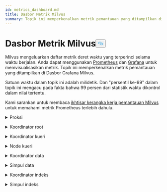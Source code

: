```yaml
---
id: metrics_dashboard.md
title: Dasbor Metrik Milvus
summary: Topik ini memperkenalkan metrik pemantauan yang ditampilkan di Dasbor Milvus.
---
```

<h1 id="Milvus-Metrics-Dashboard" class="common-anchor-header">Dasbor Metrik Milvus<button data-href="#Milvus-Metrics-Dashboard" class="anchor-icon" translate="no">
      <svg translate="no"
        aria-hidden="true"
        focusable="false"
        height="20"
        version="1.1"
        viewBox="0 0 16 16"
        width="16"
      >
        <path
          fill="#0092E4"
          fill-rule="evenodd"
          d="M4 9h1v1H4c-1.5 0-3-1.69-3-3.5S2.55 3 4 3h4c1.45 0 3 1.69 3 3.5 0 1.41-.91 2.72-2 3.25V8.59c.58-.45 1-1.27 1-2.09C10 5.22 8.98 4 8 4H4c-.98 0-2 1.22-2 2.5S3 9 4 9zm9-3h-1v1h1c1 0 2 1.22 2 2.5S13.98 12 13 12H9c-.98 0-2-1.22-2-2.5 0-.83.42-1.64 1-2.09V6.25c-1.09.53-2 1.84-2 3.25C6 11.31 7.55 13 9 13h4c1.45 0 3-1.69 3-3.5S14.5 6 13 6z"
        ></path>
      </svg>
    </button></h1><p>Milvus mengeluarkan daftar metrik deret waktu yang terperinci selama waktu berjalan. Anda dapat menggunakan <a href="https://prometheus.io/">Prometheus</a> dan <a href="https://grafana.com/">Grafana</a> untuk memvisualisasikan metrik. Topik ini memperkenalkan metrik pemantauan yang ditampilkan di Dasbor Grafana Milvus.</p>
<p>Satuan waktu dalam topik ini adalah milidetik. Dan "persentil ke-99" dalam topik ini mengacu pada fakta bahwa 99 persen dari statistik waktu dikontrol dalam nilai tertentu.</p>
<p>Kami sarankan untuk membaca <a href="/docs/id/monitor_overview.md">ikhtisar kerangka kerja pemantauan Milvus</a> untuk memahami metrik Prometheus terlebih dahulu.</p>
<p><details><summary>Proksi</summary></p>
<table>
<thead>
<tr><th>Panel</th><th>Deskripsi panel</th><th>PromQL (bahasa kueri Prometheus)</th><th>Metrik Milvus yang digunakan</th><th>Deskripsi metrik Milvus</th></tr>
</thead>
<tbody>
<tr><td>Tingkat Jumlah Vektor Pencarian</td><td>Jumlah rata-rata vektor yang ditanyakan per detik oleh setiap proxy dalam dua menit terakhir.</td><td><code translate="no">sum(increase(milvus_proxy_search_vectors_count{app_kubernetes_io_instance=~&quot;$instance&quot;, app_kubernetes_io_name=&quot;$app_name&quot;, namespace=&quot;$namespace&quot;}[2m])/120) by (pod, node_id)</code></td><td><code translate="no">milvus_proxy_search_vectors_count</code></td><td>Akumulasi jumlah vektor yang ditanyakan.</td></tr>
<tr><td>Tingkat Jumlah Vektor Sisipan</td><td>Jumlah rata-rata vektor yang dimasukkan per detik oleh setiap proxy dalam dua menit terakhir.</td><td><code translate="no">sum(increase(milvus_proxy_insert_vectors_count{app_kubernetes_io_instance=~&quot;$instance&quot;, app_kubernetes_io_name=&quot;$app_name&quot;, namespace=&quot;$namespace&quot;}[2m])/120) by (pod, node_id)</code></td><td><code translate="no">milvus_proxy_insert_vectors_count</code></td><td>Jumlah akumulasi vektor yang dimasukkan.</td></tr>
<tr><td>Latensi Pencarian</td><td>Latensi rata-rata dan persentil ke-99 dari latensi penerimaan permintaan pencarian dan kueri oleh setiap proxy dalam dua menit terakhir.</td><td>p99: <br/> <code translate="no">histogram_quantile(0.99, sum by (le, query_type, pod, node_id) (rate(milvus_proxy_sq_latency_bucket{app_kubernetes_io_instance=~&quot;$instance&quot;, app_kubernetes_io_name=&quot;$app_name&quot;, namespace=&quot;$namespace&quot;}[2m])))</code> <br/> avg: <br/> <code translate="no">sum(increase(milvus_proxy_sq_latency_sum{app_kubernetes_io_instance=~&quot;$instance&quot;, app_kubernetes_io_name=&quot;$app_name&quot;, namespace=&quot;$namespace&quot;}[2m])) by (pod, node_id, query_type) / sum(increase(milvus_proxy_sq_latency_count{app_kubernetes_io_instance=~&quot;$instance&quot;, app_kubernetes_io_name=&quot;$app_name&quot;, namespace=&quot;$namespace&quot;}[2m])) by (pod, node_id, query_type)</code></td><td><code translate="no">milvus_proxy_sq_latency</code></td><td>Latensi permintaan pencarian dan kueri.</td></tr>
<tr><td>Latensi Pencarian Koleksi</td><td>Latensi rata-rata dan persentil ke-99 dari latensi penerimaan permintaan pencarian dan kueri ke koleksi tertentu oleh setiap proxy dalam dua menit terakhir.</td><td>p99: <br/> <code translate="no">histogram_quantile(0.99, sum by (le, query_type, pod, node_id) (rate(milvus_proxy_collection_sq_latency_bucket{app_kubernetes_io_instance=~&quot;$instance&quot;, app_kubernetes_io_name=&quot;$app_name&quot;, namespace=&quot;$namespace&quot;, collection_name=~&quot;$collection&quot;}[2m])))</code> <br/> avg: <br/> <code translate="no">sum(increase(milvus_proxy_collection_sq_latency_sum{app_kubernetes_io_instance=~&quot;$instance&quot;, app_kubernetes_io_name=&quot;$app_name&quot;, namespace=&quot;$namespace&quot;, collection_name=~&quot;$collection&quot;}[2m])) by (pod, node_id, query_type) / sum(increase(milvus_proxy_collection_sq_latency_count{app_kubernetes_io_instance=~&quot;$instance&quot;, app_kubernetes_io_name=&quot;$app_name&quot;, namespace=&quot;$namespace&quot;, collection_name=~&quot;$collection&quot;}[2m])) by (pod, node_id, query_type)</code></td><td><code translate="no">milvus_proxy_collection_sq_latency_sum</code></td><td>Latensi permintaan pencarian dan kueri ke koleksi tertentu</td></tr>
<tr><td>Latensi Mutasi</td><td>Latensi rata-rata dan persentil ke-99 dari latensi penerimaan permintaan mutasi oleh setiap proksi dalam dua menit terakhir.</td><td>p99: <br/> <code translate="no">histogram_quantile(0.99, sum by (le, msg_type, pod, node_id) (rate(milvus_proxy_mutation_latency_bucket{app_kubernetes_io_instance=~&quot;$instance&quot;, app_kubernetes_io_name=&quot;$app_name&quot;, namespace=&quot;$namespace&quot;}[2m])))</code> <br/> avg: <br/> <code translate="no">sum(increase(milvus_proxy_mutation_latency_sum{app_kubernetes_io_instance=~&quot;$instance&quot;, app_kubernetes_io_name=&quot;$app_name&quot;, namespace=&quot;$namespace&quot;}[2m])) by (pod, node_id, msg_type) / sum(increase(milvus_proxy_mutation_latency_count{app_kubernetes_io_instance=~&quot;$instance&quot;, app_kubernetes_io_name=&quot;$app_name&quot;, namespace=&quot;$namespace&quot;}[2m])) by (pod, node_id, msg_type)</code></td><td><code translate="no">milvus_proxy_mutation_latency_sum</code></td><td>Latensi permintaan mutasi.</td></tr>
<tr><td>Latensi Mutasi Koleksi</td><td>Latensi rata-rata dan persentil ke-99 dari latensi penerimaan permintaan mutasi ke koleksi tertentu oleh setiap proxy dalam dua menit terakhir.</td><td>p99: <br/> <code translate="no">histogram_quantile(0.99, sum by (le, query_type, pod, node_id) (rate(milvus_proxy_collection_sq_latency_bucket{app_kubernetes_io_instance=~&quot;$instance&quot;, app_kubernetes_io_name=&quot;$app_name&quot;, namespace=&quot;$namespace&quot;, collection_name=~&quot;$collection&quot;}[2m])))</code> <br/> avg: <br/> <code translate="no">sum(increase(milvus_proxy_collection_sq_latency_sum{app_kubernetes_io_instance=~&quot;$instance&quot;, app_kubernetes_io_name=&quot;$app_name&quot;, namespace=&quot;$namespace&quot;, collection_name=~&quot;$collection&quot;}[2m])) by (pod, node_id, query_type) / sum(increase(milvus_proxy_collection_sq_latency_count{app_kubernetes_io_instance=~&quot;$instance&quot;, app_kubernetes_io_name=&quot;$app_name&quot;, namespace=&quot;$namespace&quot;, collection_name=~&quot;$collection&quot;}[2m])) by (pod, node_id, query_type)</code></td><td><code translate="no">milvus_proxy_collection_sq_latency_sum</code></td><td>Latensi permintaan mutasi ke koleksi tertentu</td></tr>
<tr><td>Latensi Hasil Pencarian Tunggu</td><td>Latensi rata-rata dan persentil ke-99 dari latensi antara pengiriman permintaan pencarian dan kueri dan penerimaan hasil oleh proxy dalam dua menit terakhir.</td><td>p99: <br/> <code translate="no">histogram_quantile(0.99, sum by (le, query_type, pod, node_id) (rate(milvus_proxy_sq_wait_result_latency_bucket{app_kubernetes_io_instance=~&quot;$instance&quot;, app_kubernetes_io_name=&quot;$app_name&quot;, namespace=&quot;$namespace&quot;}[2m])))</code> <br/> avg: <br/> <code translate="no">sum(increase(milvus_proxy_sq_wait_result_latency_sum{app_kubernetes_io_instance=~&quot;$instance&quot;, app_kubernetes_io_name=&quot;$app_name&quot;, namespace=&quot;$namespace&quot;}[2m])) by (pod, node_id, query_type) / sum(increase(milvus_proxy_sq_wait_result_latency_count{app_kubernetes_io_instance=~&quot;$instance&quot;, app_kubernetes_io_name=&quot;$app_name&quot;, namespace=&quot;$namespace&quot;}[2m])) by (pod, node_id, query_type)</code></td><td><code translate="no">milvus_proxy_sq_wait_result_latency</code></td><td>Latensi antara mengirim permintaan pencarian dan kueri dan menerima hasil.</td></tr>
<tr><td>Mengurangi Latensi Hasil Pencarian</td><td>Latensi rata-rata dan persentil ke-99 dari latensi penggabungan hasil pencarian dan kueri oleh proxy dalam dua menit terakhir.</td><td>p99: <br/> <code translate="no">histogram_quantile(0.99, sum by (le, query_type, pod, node_id) (rate(milvus_proxy_sq_reduce_result_latency_bucket{app_kubernetes_io_instance=~&quot;$instance&quot;, app_kubernetes_io_name=&quot;$app_name&quot;, namespace=&quot;$namespace&quot;}[2m])))</code> <br/> avg: <br/> <code translate="no">sum(increase(milvus_proxy_sq_reduce_result_latency_sum{app_kubernetes_io_instance=~&quot;$instance&quot;, app_kubernetes_io_name=&quot;$app_name&quot;, namespace=&quot;$namespace&quot;}[2m])) by (pod, node_id, query_type) / sum(increase(milvus_proxy_sq_reduce_result_latency_count{app_kubernetes_io_instance=~&quot;$instance&quot;, app_kubernetes_io_name=&quot;$app_name&quot;, namespace=&quot;$namespace&quot;}[2m])) by (pod, node_id, query_type)</code></td><td><code translate="no">milvus_proxy_sq_reduce_result_latency</code></td><td>Latensi penggabungan hasil pencarian dan kueri yang dikembalikan oleh setiap simpul kueri.</td></tr>
<tr><td>Menguraikan Latensi Hasil Pencarian</td><td>Latensi rata-rata dan persentil ke-99 dari latensi penguraian hasil pencarian dan kueri oleh proxy dalam dua menit terakhir.</td><td>p99: <br/> <code translate="no">histogram_quantile(0.99, sum by (le, query_type, pod, node_id) (rate(milvus_proxy_sq_decode_result_latency_bucket{app_kubernetes_io_instance=~&quot;$instance&quot;, app_kubernetes_io_name=&quot;$app_name&quot;, namespace=&quot;$namespace&quot;}[2m])))</code> <br/> avg: <br/> <code translate="no">sum(increase(milvus_proxy_sq_decode_result_latency_sum{app_kubernetes_io_instance=~&quot;$instance&quot;, app_kubernetes_io_name=&quot;$app_name&quot;, namespace=&quot;$namespace&quot;}[2m])) by (pod, node_id, query_type) / sum(increase(milvus_proxy_sq_decode_resultlatency_count{app_kubernetes_io_instance=~&quot;$instance&quot;, app_kubernetes_io_name=&quot;$app_name&quot;, namespace=&quot;$namespace&quot;}[2m])) by (pod, node_id, query_type)</code></td><td><code translate="no">milvus_proxy_sq_decode_result_latency</code></td><td>Latensi penguraian kode setiap hasil pencarian dan kueri.</td></tr>
<tr><td>Jumlah Objek Aliran Msg</td><td>Jumlah rata-rata, maksimum, dan minimum dari objek msgstream yang dibuat oleh setiap proxy pada topik fisik yang sesuai dalam dua menit terakhir.</td><td><code translate="no">avg(milvus_proxy_msgstream_obj_num{app_kubernetes_io_instance=~&quot;$instance&quot;, app_kubernetes_io_name=&quot;$app_name&quot;, namespace=&quot;$namespace&quot;}) by (pod, node_id) max(milvus_proxy_msgstream_obj_num{app_kubernetes_io_instance=~&quot;$instance&quot;, app_kubernetes_io_name=&quot;$app_name&quot;, namespace=&quot;$namespace&quot;}) by (pod, node_id) min(milvus_proxy_msgstream_obj_num{app_kubernetes_io_instance=~&quot;$instance&quot;, app_kubernetes_io_name=&quot;$app_name&quot;, namespace=&quot;$namespace&quot;}) by (pod, node_id)</code></td><td><code translate="no">milvus_proxy_msgstream_obj_num</code></td><td>Jumlah objek msgstream yang dibuat pada setiap topik fisik.</td></tr>
<tr><td>Latensi Pengiriman Mutasi</td><td>Latensi rata-rata dan persentil ke-99 dari latensi pengiriman permintaan penyisipan atau penghapusan oleh setiap proxy dalam dua menit terakhir.</td><td>p99: <br/> <code translate="no">histogram_quantile(0.99, sum by (le, msg_type, pod, node_id) (rate(milvus_proxy_mutation_send_latency_bucket{app_kubernetes_io_instance=~&quot;$instance&quot;, app_kubernetes_io_name=&quot;$app_name&quot;, namespace=&quot;$namespace&quot;}[2m])))</code> <br/> avg: <br/> <code translate="no">sum(increase(milvus_proxy_mutation_send_latency_sum{app_kubernetes_io_instance=~&quot;$instance&quot;, app_kubernetes_io_name=&quot;$app_name&quot;, namespace=&quot;$namespace&quot;}[2m])) by (pod, node_id, msg_type) / sum(increase(milvus_proxy_mutation_send_latency_count{app_kubernetes_io_instance=~&quot;$instance&quot;, app_kubernetes_io_name=&quot;$app_name&quot;, namespace=&quot;$namespace&quot;}[2m])) by (pod, node_id, msg_type)</code></td><td><code translate="no">milvus_proxy_mutation_send_latency</code></td><td>Latensi pengiriman permintaan penyisipan atau penghapusan.</td></tr>
<tr><td>Cache Hit Rate</td><td>Tingkat hit cache rata-rata dari operasi termasuk <code translate="no">GeCollectionID</code>, <code translate="no">GetCollectionInfo</code>, dan <code translate="no">GetCollectionSchema</code> per detik dalam dua menit terakhir.</td><td><code translate="no">sum(increase(milvus_proxy_cache_hit_count{app_kubernetes_io_instance=~&quot;$instance&quot;, app_kubernetes_io_name=&quot;$app_name&quot;, namespace=&quot;$namespace&quot;, cache_state=&quot;hit&quot;}[2m])/120) by(cache_name, pod, node_id) / sum(increase(milvus_proxy_cache_hit_count{app_kubernetes_io_instance=~&quot;$instance&quot;, app_kubernetes_io_name=&quot;$app_name&quot;, namespace=&quot;$namespace&quot;}[2m])/120) by(cache_name, pod, node_id)</code></td><td><code translate="no">milvus_proxy_cache_hit_count</code></td><td>Statistik tingkat keberhasilan dan kegagalan setiap operasi pembacaan cache.</td></tr>
<tr><td>Latensi Pembaruan Cache</td><td>Latensi rata-rata dan persentil ke-99 dari latensi pembaruan cache oleh proxy dalam dua menit terakhir.</td><td>p99: <br/> <code translate="no">histogram_quantile(0.99, sum by (le, pod, node_id) (rate(milvus_proxy_cache_update_latency_bucket{app_kubernetes_io_instance=~&quot;$instance&quot;, app_kubernetes_io_name=&quot;$app_name&quot;, namespace=&quot;$namespace&quot;}[2m])))</code> <br/> avg: <br/> <code translate="no">sum(increase(milvus_proxy_cache_update_latency_sum{app_kubernetes_io_instance=~&quot;$instance&quot;, app_kubernetes_io_name=&quot;$app_name&quot;, namespace=&quot;$namespace&quot;}[2m])) by (pod, node_id) / sum(increase(milvus_proxy_cache_update_latency_count{app_kubernetes_io_instance=~&quot;$instance&quot;, app_kubernetes_io_name=&quot;$app_name&quot;, namespace=&quot;$namespace&quot;}[2m])) by (pod, node_id)</code></td><td><code translate="no">milvus_proxy_cache_update_latency</code></td><td>Latensi pembaruan cache setiap kali.</td></tr>
<tr><td>Waktu Sinkronisasi</td><td>Jumlah rata-rata, maksimum, dan minimum waktu epoch yang disinkronkan oleh setiap proxy di saluran fisik yang sesuai.</td><td><code translate="no">avg(milvus_proxy_sync_epoch_time{app_kubernetes_io_instance=~&quot;$instance&quot;, app_kubernetes_io_name=&quot;$app_name&quot;, namespace=&quot;$namespace&quot;}) by (pod, node_id) max(milvus_proxy_sync_epoch_time{app_kubernetes_io_instance=~&quot;$instance&quot;, app_kubernetes_io_name=&quot;$app_name&quot;, namespace=&quot;$namespace&quot;}) by (pod, node_id) min(milvus_proxy_sync_epoch_time{app_kubernetes_io_instance=~&quot;$instance&quot;, app_kubernetes_io_name=&quot;$app_name&quot;, namespace=&quot;$namespace&quot;}) by (pod, node_id)</code></td><td><code translate="no">milvus_proxy_sync_epoch_time</code></td><td>Waktu epoch setiap saluran fisik (waktu Unix, milidetik yang telah berlalu sejak 1 Januari 1970).    <br/>    Ada default <code translate="no">ChannelName</code> selain dari saluran fisik.</td></tr>
<tr><td>Menerapkan Latensi PK</td><td>Latensi rata-rata dan persentil ke-99 dari latensi aplikasi kunci utama oleh setiap proxy dalam dua menit terakhir.</td><td>p99: <br/> <code translate="no">histogram_quantile(0.99, sum by (le, pod, node_id) (rate(milvus_proxy_apply_pk_latency_bucket{app_kubernetes_io_instance=~&quot;$instance&quot;, app_kubernetes_io_name=&quot;$app_name&quot;, namespace=&quot;$namespace&quot;}[2m])))</code> <br/> avg: <br/> <code translate="no">sum(increase(milvus_proxy_apply_pk_latency_sum{app_kubernetes_io_instance=~&quot;$instance&quot;, app_kubernetes_io_name=&quot;$app_name&quot;, namespace=&quot;$namespace&quot;}[2m])) by (pod, node_id) / sum(increase(milvus_proxy_apply_pk_latency_count{app_kubernetes_io_instance=~&quot;$instance&quot;, app_kubernetes_io_name=&quot;$app_name&quot;, namespace=&quot;$namespace&quot;}[2m])) by (pod, node_id)</code></td><td><code translate="no">milvus_proxy_apply_pk_latency</code></td><td>Latensi penerapan kunci utama.</td></tr>
<tr><td>Menerapkan Latensi Stempel Waktu</td><td>Latensi rata-rata dan persentil ke-99 dari latensi aplikasi stempel waktu oleh setiap proxy dalam dua menit terakhir.</td><td>p99: <br/> <code translate="no">histogram_quantile(0.99, sum by (le, pod, node_id) (rate(milvus_proxy_apply_timestamp_latency_bucket{app_kubernetes_io_instance=~&quot;$instance&quot;, app_kubernetes_io_name=&quot;$app_name&quot;, namespace=&quot;$namespace&quot;}[2m])))</code> <br/> avg: <br/> <code translate="no">sum(increase(milvus_proxy_apply_timestamp_latency_sum{app_kubernetes_io_instance=~&quot;$instance&quot;, app_kubernetes_io_name=&quot;$app_name&quot;, namespace=&quot;$namespace&quot;}[2m])) by (pod, node_id) / sum(increase(milvus_proxy_apply_timestamp_latency_count{app_kubernetes_io_instance=~&quot;$instance&quot;, app_kubernetes_io_name=&quot;$app_name&quot;, namespace=&quot;$namespace&quot;}[2m])) by (pod, node_id)</code></td><td><code translate="no">milvus_proxy_apply_timestamp_latency</code></td><td>Latensi penerapan stempel waktu.</td></tr>
<tr><td>Tingkat Keberhasilan Permintaan</td><td>Jumlah permintaan yang berhasil diterima per detik oleh setiap proxy, dengan perincian terperinci dari setiap jenis permintaan. Jenis permintaan yang mungkin adalah DescribeCollection, DescribeIndex, GetCollectionStatistics, HasCollection, Search, Query, ShowPartitions, Insert, dll.</td></tr>
<tr><td><code translate="no">sum(increase(milvus_proxy_req_count{app_kubernetes_io_instance=~&quot;$instance&quot;, app_kubernetes_io_name=&quot;$app_name&quot;, namespace=&quot;$namespace&quot;, status=&quot;success&quot;}[2m])/120) by(function_name, pod, node_id)</code></td><td><code translate="no">milvus_proxy_req_count</code></td><td>Jumlah semua jenis permintaan yang diterima</td></tr>
<tr><td>Tingkat Permintaan Gagal</td><td>Jumlah permintaan gagal yang diterima per detik oleh setiap proxy, dengan perincian terperinci dari setiap jenis permintaan. Jenis permintaan yang mungkin adalah DescribeCollection, DescribeIndex, GetCollectionStatistics, HasCollection, Search, Query, ShowPartitions, Insert, dll.</td></tr>
<tr><td><code translate="no">sum(increase(milvus_proxy_req_count{app_kubernetes_io_instance=~&quot;$instance&quot;, app_kubernetes_io_name=&quot;$app_name&quot;, namespace=&quot;$namespace&quot;, status=&quot;fail&quot;}[2m])/120) by(function_name, pod, node_id)</code></td><td><code translate="no">milvus_proxy_req_count</code></td><td>Jumlah semua jenis permintaan yang diterima</td></tr>
<tr><td>Latensi Permintaan</td><td>Latensi rata-rata dan persentil ke-99 dari latensi semua jenis permintaan yang diterima oleh setiap proxy</td><td>p99: <br/> <code translate="no">histogram_quantile(0.99, sum by (le, pod, node_id, function_name) (rate(milvus_proxy_req_latency_bucket{app_kubernetes_io_instance=~&quot;$instance&quot;, app_kubernetes_io_name=&quot;$app_name&quot;, namespace=&quot;$namespace&quot;}[2m])))</code> <br/> avg: <br/> <code translate="no">sum(increase(milvus_proxy_req_latency_sum{app_kubernetes_io_instance=~&quot;$instance&quot;, app_kubernetes_io_name=&quot;$app_name&quot;, namespace=&quot;$namespace&quot;}[2m])) by (pod, node_id, function_name) / sum(increase(milvus_proxy_req_latency_count{app_kubernetes_io_instance=~&quot;$instance&quot;, app_kubernetes_io_name=&quot;$app_name&quot;, namespace=&quot;$namespace&quot;}[2m])) by (pod, node_id, function_name)</code></td><td><code translate="no">milvus_proxy_req_latency</code></td><td>Latensi dari semua jenis permintaan penerimaan</td></tr>
<tr><td>Tingkat Byte Permintaan Sisipkan/Hapus</td><td>Jumlah byte permintaan sisipkan dan hapus yang diterima per detik oleh proxy dalam dua menit terakhir.</td><td><code translate="no">sum(increase(milvus_proxy_receive_bytes_count{app_kubernetes_io_instance=~&quot;$instance&quot;, app_kubernetes_io_name=&quot;$app_name&quot;, namespace=&quot;$namespace&quot;}[2m])/120) by(pod, node_id)</code></td><td><code translate="no">milvus_proxy_receive_bytes_count</code></td><td>Jumlah permintaan sisipkan dan hapus.</td></tr>
<tr><td>Kecepatan Pengiriman Byte</td><td>Jumlah byte per detik yang dikirim kembali ke klien ketika setiap proxy merespons permintaan pencarian dan kueri dalam dua menit terakhir.</td><td><code translate="no">sum(increase(milvus_proxy_send_bytes_count{app_kubernetes_io_instance=~&quot;$instance&quot;, app_kubernetes_io_name=&quot;$app_name&quot;, namespace=&quot;$namespace&quot;}[2m])/120) by(pod, node_id)</code></td><td><code translate="no">milvus_proxy_send_bytes_count</code></td><td>Jumlah byte yang dikirim kembali ke klien ketika setiap proxy merespons permintaan pencarian dan kueri.</td></tr>
</tbody>
</table>
<p></details></p>
<p><details><summary>Koordinator root</summary></p>
<table>
<thead>
<tr><th>Panel</th><th>Deskripsi panel</th><th>PromQL (bahasa kueri Prometheus)</th><th>Metrik Milvus yang digunakan</th><th>Deskripsi metrik Milvus</th></tr>
</thead>
<tbody>
<tr><td>Jumlah Simpul Proksi</td><td>Jumlah proxy yang dibuat.</td><td><code translate="no">sum(milvus_rootcoord_proxy_num{app_kubernetes_io_instance=~&quot;$instance&quot;, app_kubernetes_io_name=&quot;$app_name&quot;, namespace=&quot;$namespace&quot;}) by (app_kubernetes_io_instance)</code></td><td><code translate="no">milvus_rootcoord_proxy_num</code></td><td>Jumlah proxy.</td></tr>
<tr><td>Waktu Sinkronisasi</td><td>Jumlah rata-rata, maksimum, dan minimum waktu epoch yang disinkronkan oleh setiap koordinat root di setiap saluran fisik (PChannel).</td><td><code translate="no">avg(milvus_rootcoord_sync_epoch_time{app_kubernetes_io_instance=~&quot;$instance&quot;, app_kubernetes_io_name=&quot;$app_name&quot;, namespace=&quot;$namespace&quot;}) by (app_kubernetes_io_instance) max(milvus_rootcoord_sync_epoch_time{app_kubernetes_io_instance=~&quot;$instance&quot;, app_kubernetes_io_name=&quot;$app_name&quot;, namespace=&quot;$namespace&quot;}) by (app_kubernetes_io_instance) min(milvus_rootcoord_sync_epoch_time{app_kubernetes_io_instance=~&quot;$instance&quot;, app_kubernetes_io_name=&quot;$app_name&quot;, namespace=&quot;$namespace&quot;}) by (app_kubernetes_io_instance)</code></td><td><code translate="no">milvus_rootcoord_sync_epoch_time</code></td><td>Waktu epoch setiap saluran fisik (waktu Unix, milidetik yang telah berlalu sejak 1 Januari 1970).</td></tr>
<tr><td>Tingkat Permintaan DDL</td><td>Status dan jumlah permintaan DDL per detik dalam dua menit terakhir.</td><td><code translate="no">sum(increase(milvus_rootcoord_ddl_req_count{app_kubernetes_io_instance=~&quot;$instance&quot;, app_kubernetes_io_name=&quot;$app_name&quot;, namespace=&quot;$namespace&quot;}[2m])/120) by (status, function_name)</code></td><td><code translate="no">milvus_rootcoord_ddl_req_count</code></td><td>Jumlah total permintaan DDL termasuk <code translate="no">CreateCollection</code>, <code translate="no">DescribeCollection</code>, <code translate="no">DescribeSegments</code>, <code translate="no">HasCollection</code>, <code translate="no">ShowCollections</code>, <code translate="no">ShowPartitions</code>, dan <code translate="no">ShowSegments</code>.</td></tr>
<tr><td>Latensi Permintaan DDL</td><td>Latensi rata-rata dan persentil ke-99 latensi permintaan DDL dalam dua menit terakhir.</td><td>p99: <br/> <code translate="no">histogram_quantile(0.99, sum by (le, function_name) (rate(milvus_rootcoord_ddl_req_latency_bucket{app_kubernetes_io_instance=~&quot;$instance&quot;, app_kubernetes_io_name=&quot;$app_name&quot;, namespace=&quot;$namespace&quot;}[2m])))</code> <br/> avg: <br/> <code translate="no">sum(increase(milvus_rootcoord_ddl_req_latency_sum{app_kubernetes_io_instance=~&quot;$instance&quot;, app_kubernetes_io_name=&quot;$app_name&quot;, namespace=&quot;$namespace&quot;}[2m])) by (function_name) / sum(increase(milvus_rootcoord_ddl_req_latency_count{app_kubernetes_io_instance=~&quot;$instance&quot;, app_kubernetes_io_name=&quot;$app_name&quot;, namespace=&quot;$namespace&quot;}[2m])) by (function_name)</code></td><td><code translate="no">milvus_rootcoord_ddl_req_latency</code></td><td>Latensi semua jenis permintaan DDL.</td></tr>
<tr><td>Latensi Timetick Sinkronisasi</td><td>Latensi rata-rata dan persentil ke-99 dari waktu yang digunakan oleh root coord untuk menyinkronkan semua cap waktu ke PChannel dalam dua menit terakhir.</td><td>p99: <br/> <code translate="no">histogram_quantile(0.99, sum by (le) (rate(milvus_rootcoord_sync_timetick_latency_bucket{app_kubernetes_io_instance=~&quot;$instance&quot;, app_kubernetes_io_name=&quot;$app_name&quot;, namespace=&quot;$namespace&quot;}[2m])))</code> <br/> avg: <br/> <code translate="no">sum(increase(milvus_rootcoord_sync_timetick_latency_sum{app_kubernetes_io_instance=~&quot;$instance&quot;, app_kubernetes_io_name=&quot;$app_name&quot;, namespace=&quot;$namespace&quot;}[2m])) / sum(increase(milvus_rootcoord_sync_timetick_latency_count{app_kubernetes_io_instance=~&quot;$instance&quot;, app_kubernetes_io_name=&quot;$app_name&quot;, namespace=&quot;$namespace&quot;}[2m]))</code></td><td><code translate="no">milvus_rootcoord_sync_timetick_latency</code></td><td>waktu yang digunakan oleh root coord untuk menyinkronkan semua cap waktu ke pchannel.</td></tr>
<tr><td>Tingkat Alokasi ID</td><td>Jumlah ID yang diberikan oleh root coord per detik dalam dua menit terakhir.</td><td><code translate="no">sum(increase(milvus_rootcoord_id_alloc_count{app_kubernetes_io_instance=~&quot;$instance&quot;, app_kubernetes_io_name=&quot;$app_name&quot;, namespace=&quot;$namespace&quot;}[2m])/120)</code></td><td><code translate="no">milvus_rootcoord_id_alloc_count</code></td><td>Jumlah akumulasi ID yang diberikan oleh root coord.</td></tr>
<tr><td>Stempel waktu</td><td>Cap waktu terbaru dari root coord.</td><td><code translate="no">milvus_rootcoord_timestamp{app_kubernetes_io_instance=~&quot;$instance&quot;, app_kubernetes_io_name=&quot;$app_name&quot;, namespace=&quot;$namespace&quot;}</code></td><td><code translate="no">milvus_rootcoord_timestamp</code></td><td>Cap waktu terbaru dari koordinat akar.</td></tr>
<tr><td>Stempel Waktu Tersimpan</td><td>Stempel waktu yang telah ditetapkan sebelumnya yang disimpan oleh root coord di penyimpanan meta.</td><td><code translate="no">milvus_rootcoord_timestamp_saved{app_kubernetes_io_instance=~&quot;$instance&quot;, app_kubernetes_io_name=&quot;$app_name&quot;, namespace=&quot;$namespace&quot;}</code></td><td><code translate="no">milvus_rootcoord_timestamp_saved</code></td><td>Stempel waktu yang telah ditetapkan sebelumnya yang disimpan root coord di penyimpanan meta.     <br/>    Stempel waktu ditetapkan 3 detik sebelumnya. Dan stempel waktu diperbarui dan disimpan dalam penyimpanan meta setiap 50 milidetik.</td></tr>
<tr><td>Jumlah Koleksi</td><td>Jumlah total koleksi.</td><td><code translate="no">sum(milvus_rootcoord_collection_num{app_kubernetes_io_instance=~&quot;$instance&quot;, app_kubernetes_io_name=&quot;$app_name&quot;, namespace=&quot;$namespace&quot;}) by (app_kubernetes_io_instance)</code></td><td><code translate="no">milvus_rootcoord_collection_num</code></td><td>Jumlah total koleksi yang ada di Milvus saat ini.</td></tr>
<tr><td>Partition Num</td><td>Jumlah total partisi.</td><td><code translate="no">sum(milvus_rootcoord_partition_num{app_kubernetes_io_instance=~&quot;$instance&quot;, app_kubernetes_io_name=&quot;$app_name&quot;, namespace=&quot;$namespace&quot;}) by (app_kubernetes_io_instance)</code></td><td><code translate="no">milvus_rootcoord_partition_num</code></td><td>Jumlah total partisi yang ada di Milvus saat ini.</td></tr>
<tr><td>Jumlah Saluran DML</td><td>Jumlah total saluran DML.</td><td><code translate="no">sum(milvus_rootcoord_dml_channel_num{app_kubernetes_io_instance=~&quot;$instance&quot;, app_kubernetes_io_name=&quot;$app_name&quot;, namespace=&quot;$namespace&quot;}) by (app_kubernetes_io_instance)</code></td><td><code translate="no">milvus_rootcoord_dml_channel_num</code></td><td>Jumlah total saluran DML yang ada di Milvus saat ini.</td></tr>
<tr><td>Msgstream Num</td><td>Jumlah total msgstream.</td><td><code translate="no">sum(milvus_rootcoord_msgstream_obj_num{app_kubernetes_io_instance=~&quot;$instance&quot;, app_kubernetes_io_name=&quot;$app_name&quot;, namespace=&quot;$namespace&quot;}) by (app_kubernetes_io_instance)</code></td><td><code translate="no">milvus_rootcoord_msgstream_obj_num</code></td><td>Jumlah total msgstream yang ada di Milvus saat ini.</td></tr>
<tr><td>Jumlah Kredensial</td><td>Jumlah total kredensial.</td><td><code translate="no">sum(milvus_rootcoord_credential_num{app_kubernetes_io_instance=~&quot;$instance&quot;, app_kubernetes_io_name=&quot;$app_name&quot;, namespace=&quot;$namespace&quot;}) by (app_kubernetes_io_instance)</code></td><td><code translate="no">milvus_rootcoord_credential_num</code></td><td>Jumlah total kredensial di Milvus saat ini.</td></tr>
<tr><td>Penundaan Detak Waktu</td><td>Jumlah waktu tunda tick delay maksimum dari grafik aliran pada semua DataNode dan QueryNode.</td><td><code translate="no">sum(milvus_rootcoord_time_tick_delay{app_kubernetes_io_instance=~&quot;$instance&quot;, app_kubernetes_io_name=&quot;$app_name&quot;, namespace=&quot;$namespace&quot;}) by (app_kubernetes_io_instance)</code></td><td><code translate="no">milvus_rootcoord_time_tick_delay</code></td><td>Waktu tunda tick delay maksimum dari grafik aliran pada setiap DataNode dan QueryNode.</td></tr>
</tbody>
</table>
<p></details></p>
<p><details><summary>Koordinator kueri</summary></p>
<table>
<thead>
<tr><th>Panel</th><th>Deskripsi panel</th><th>PromQL (bahasa kueri Prometheus)</th><th>Metrik Milvus yang digunakan</th><th>Deskripsi metrik Milvus</th></tr>
</thead>
<tbody>
<tr><td>Jumlah Koleksi yang Dimuat</td><td>Jumlah koleksi yang saat ini dimuat ke dalam memori.</td><td><code translate="no">sum(milvus_querycoord_collection_num{app_kubernetes_io_instance=~&quot;$instance&quot;, app_kubernetes_io_name=&quot;$app_name&quot;, namespace=&quot;$namespace&quot;}) by (app_kubernetes_io_instance)</code></td><td><code translate="no">milvus_querycoord_collection_num</code></td><td>Jumlah koleksi yang saat ini dimuat oleh Milvus.</td></tr>
<tr><td>Jumlah Entitas yang Dimuat</td><td>Jumlah entitas yang saat ini dimuat ke dalam memori.</td><td><code translate="no">sum(milvus_querycoord_entity_num{app_kubernetes_io_instance=~&quot;$instance&quot;, app_kubernetes_io_name=&quot;$app_name&quot;, namespace=&quot;$namespace&quot;}) by (app_kubernetes_io_instance)</code></td><td><code translate="no">milvus_querycoord_entitiy_num</code></td><td>Jumlah entitas yang sedang dimuat oleh Milvus.</td></tr>
<tr><td>Tingkat Permintaan Muat</td><td>Jumlah permintaan beban per detik dalam dua menit terakhir.</td><td><code translate="no">sum(increase(milvus_querycoord_load_req_count{app_kubernetes_io_instance=~&quot;$instance&quot;, app_kubernetes_io_name=&quot;$app_name&quot;, namespace=&quot;$namespace&quot;}[2m])120) by (status)</code></td><td><code translate="no">milvus_querycoord_load_req_count</code></td><td>Jumlah akumulasi permintaan beban.</td></tr>
<tr><td>Tingkat Permintaan Rilis</td><td>Jumlah permintaan rilis per detik dalam dua menit terakhir.</td><td><code translate="no">sum(increase(milvus_querycoord_release_req_count{app_kubernetes_io_instance=~&quot;$instance&quot;, app_kubernetes_io_name=&quot;$app_name&quot;, namespace=&quot;$namespace&quot;}[2m])/120) by (status)</code></td><td><code translate="no">milvus_querycoord_release_req_count</code></td><td>Jumlah akumulasi permintaan pelepasan.</td></tr>
<tr><td>Latensi Permintaan Muat</td><td>Latensi rata-rata dan persentil ke-99 dari latensi permintaan muat dalam dua menit terakhir.</td><td>p99: <br/> <code translate="no">histogram_quantile(0.99, sum by (le) (rate(milvus_querycoord_load_latency_bucket{app_kubernetes_io_instance=~&quot;$instance&quot;, app_kubernetes_io_name=&quot;$app_name&quot;, namespace=&quot;$namespace&quot;}[2m])))</code> <br/> avg: <br/> <code translate="no">sum(increase(milvus_querycoord_load_latency_sum{app_kubernetes_io_instance=~&quot;$instance&quot;, app_kubernetes_io_name=&quot;$app_name&quot;, namespace=&quot;$namespace&quot;}[2m])) / sum(increase(milvus_querycoord_load_latency_count{app_kubernetes_io_instance=~&quot;$instance&quot;, app_kubernetes_io_name=&quot;$app_name&quot;, namespace=&quot;$namespace&quot;}[2m]))</code></td><td><code translate="no">milvus_querycoord_load_latency</code></td><td>Waktu yang digunakan untuk menyelesaikan permintaan muat.</td></tr>
<tr><td>Latensi Permintaan Rilis</td><td>Latensi rata-rata dan persentil ke-99 dari latensi permintaan rilis dalam dua menit terakhir.</td><td>p99: <br/> <code translate="no">histogram_quantile(0.99, sum by (le) (rate(milvus_querycoord_release_latency_bucket{app_kubernetes_io_instance=~&quot;$instance&quot;, app_kubernetes_io_name=&quot;$app_name&quot;, namespace=&quot;$namespace&quot;}[2m])))</code> <br/> avg: <br/> <code translate="no">sum(increase(milvus_querycoord_release_latency_sum{app_kubernetes_io_instance=~&quot;$instance&quot;, app_kubernetes_io_name=&quot;$app_name&quot;, namespace=&quot;$namespace&quot;}[2m])) / sum(increase(milvus_querycoord_release_latency_count{app_kubernetes_io_instance=~&quot;$instance&quot;, app_kubernetes_io_name=&quot;$app_name&quot;, namespace=&quot;$namespace&quot;}[2m]))</code></td><td><code translate="no">milvus_querycoord_release_latency</code></td><td>Waktu yang digunakan untuk menyelesaikan permintaan pelepasan.</td></tr>
<tr><td>Tugas Sub-Beban</td><td>Jumlah tugas sub beban.</td><td><code translate="no">sum(milvus_querycoord_child_task_num{app_kubernetes_io_instance=~&quot;$instance&quot;, app_kubernetes_io_name=&quot;$app_name&quot;, namespace=&quot;$namespace&quot;}) by (app_kubernetes_io_instance)</code></td><td><code translate="no">milvus_querycoord_child_task_num</code></td><td>Jumlah sub tugas beban.    <br/>    Sebuah koordinat kueri membagi permintaan muat menjadi beberapa sub tugas muat.</td></tr>
<tr><td>Tugas Beban Induk</td><td>Jumlah tugas beban induk.</td><td><code translate="no">sum(milvus_querycoord_parent_task_num{app_kubernetes_io_instance=~&quot;$instance&quot;, app_kubernetes_io_name=&quot;$app_name&quot;, namespace=&quot;$namespace&quot;}) by (app_kubernetes_io_instance)</code></td><td><code translate="no">milvus_querycoord_parent_task_num</code></td><td>Jumlah sub tugas beban.    <br/>    Setiap permintaan beban berhubungan dengan tugas induk dalam antrean tugas.</td></tr>
<tr><td>Latensi Tugas Sub-Memuat</td><td>Latensi rata-rata dan persentil ke-99 dari latensi tugas sub-muat dalam dua menit terakhir.</td><td>p99: <br/> <code translate="no">histogram_quantile(0.99, sum by (le) (rate(milvus_querycoord_child_task_latency_bucket{app_kubernetes_io_instance=~&quot;$instance&quot;, app_kubernetes_io_name=&quot;$app_name&quot;, namespace=&quot;$namespace&quot;}[2m])))</code> <br/> avg: <br/> <code translate="no">sum(increase(milvus_querycoord_child_task_latency_sum{app_kubernetes_io_instance=~&quot;$instance&quot;, app_kubernetes_io_name=&quot;$app_name&quot;, namespace=&quot;$namespace&quot;}[2m])) / sum(increase(milvus_querycoord_child_task_latency_count{app_kubernetes_io_instance=~&quot;$instance&quot;, app_kubernetes_io_name=&quot;$app_name&quot;, namespace=&quot;$namespace&quot;}[2m])) namespace&quot;}[2m])))</code></td><td><code translate="no">milvus_querycoord_child_task_latency</code></td><td>Latensi untuk menyelesaikan tugas sub-beban.</td></tr>
<tr><td>Jumlah Node Kueri</td><td>Jumlah node kueri yang dikelola oleh koordinat kueri.</td><td><code translate="no">sum(milvus_querycoord_querynode_num{app_kubernetes_io_instance=~&quot;$instance&quot;, app_kubernetes_io_name=&quot;$app_name&quot;, namespace=&quot;$namespace&quot;}) by (app_kubernetes_io_instance)</code></td><td><code translate="no">milvus_querycoord_querynode_num</code></td><td>Jumlah node kueri yang dikelola oleh koordinat kueri.</td></tr>
</tbody>
</table>
<p></details></p>
<p><details><summary>Node kueri</summary></p>
<table>
<thead>
<tr><th>Panel</th><th>Deskripsi panel</th><th>PromQL (bahasa kueri Prometheus)</th><th>Metrik Milvus yang digunakan</th><th>Deskripsi metrik Milvus</th></tr>
</thead>
<tbody>
<tr><td>Jumlah Koleksi yang Dimuat</td><td>Jumlah koleksi yang dimuat ke dalam memori oleh setiap simpul kueri.</td><td><code translate="no">sum(milvus_querynode_collection_num{app_kubernetes_io_instance=~&quot;$instance&quot;, app_kubernetes_io_name=&quot;$app_name&quot;, namespace=&quot;$namespace&quot;}) by (pod, node_id)</code></td><td><code translate="no">milvus_querynode_collection_num</code></td><td>Jumlah koleksi yang dimuat oleh setiap node kueri.</td></tr>
<tr><td>Partition Loaded Num</td><td>Jumlah partisi yang dimuat ke dalam memori oleh setiap simpul kueri.</td><td><code translate="no">sum(milvus_querynode_partition_num{app_kubernetes_io_instance=~&quot;$instance&quot;, app_kubernetes_io_name=&quot;$app_name&quot;, namespace=&quot;$namespace&quot;}) by (pod, node_id)</code></td><td><code translate="no">milvus_querynode_partition_num</code></td><td>Jumlah partisi yang dimuat oleh setiap simpul kueri.</td></tr>
<tr><td>Segmen Dimuat Num</td><td>Jumlah segmen yang dimuat ke dalam memori oleh setiap node kueri.</td><td><code translate="no">sum(milvus_querynode_segment_num{app_kubernetes_io_instance=~&quot;$instance&quot;, app_kubernetes_io_name=&quot;$app_name&quot;, namespace=&quot;$namespace&quot;}) by (pod, node_id)</code></td><td><code translate="no">milvus_querynode_segment_num</code></td><td>Jumlah segmen yang dimuat oleh setiap node kueri.</td></tr>
<tr><td>Jumlah Entitas yang Dapat Diperoleh</td><td>Jumlah entitas yang dapat ditanyakan dan dicari pada setiap node kueri.</td><td><code translate="no">sum(milvus_querynode_entity_num{app_kubernetes_io_instance=~&quot;$instance&quot;, app_kubernetes_io_name=&quot;$app_name&quot;, namespace=&quot;$namespace&quot;}) by (pod, node_id)</code></td><td><code translate="no">milvus_querynode_entity_num</code></td><td>Jumlah entitas yang dapat di-query dan dapat dicari pada setiap node kueri.</td></tr>
<tr><td>Saluran Virtual DML</td><td>Jumlah saluran virtual DML yang ditonton oleh setiap node kueri.</td><td><code translate="no">sum(milvus_querynode_dml_vchannel_num{app_kubernetes_io_instance=~&quot;$instance&quot;, app_kubernetes_io_name=&quot;$app_name&quot;, namespace=&quot;$namespace&quot;}) by (pod, node_id)</code></td><td><code translate="no">milvus_querynode_dml_vchannel_num</code></td><td>Jumlah saluran virtual DML yang ditonton oleh setiap node kueri.</td></tr>
<tr><td>Saluran Virtual Delta</td><td>Jumlah saluran delta yang ditonton oleh setiap node kueri.</td><td><code translate="no">sum(milvus_querynode_delta_vchannel_num{app_kubernetes_io_instance=~&quot;$instance&quot;, app_kubernetes_io_name=&quot;$app_name&quot;, namespace=&quot;$namespace&quot;}) by (pod, node_id)</code></td><td><code translate="no">milvus_querynode_delta_vchannel_num</code></td><td>Jumlah saluran delta yang ditonton oleh setiap node kueri.</td></tr>
<tr><td>Jumlah Konsumen</td><td>Jumlah konsumen di setiap node kueri.</td><td><code translate="no">sum(milvus_querynode_consumer_num{app_kubernetes_io_instance=~&quot;$instance&quot;, app_kubernetes_io_name=&quot;$app_name&quot;, namespace=&quot;$namespace&quot;}) by (pod, node_id)</code></td><td><code translate="no">milvus_querynode_consumer_num</code></td><td>Jumlah konsumen di setiap node kueri.</td></tr>
<tr><td>Tingkat Permintaan Pencarian</td><td>Jumlah total permintaan pencarian dan permintaan kueri yang diterima per detik oleh setiap node kueri dan jumlah permintaan pencarian dan permintaan kueri yang berhasil dalam dua menit terakhir.</td><td><code translate="no">sum(increase(milvus_querynode_sq_req_count{app_kubernetes_io_instance=~&quot;$instance&quot;, app_kubernetes_io_name=&quot;$app_name&quot;, namespace=&quot;$namespace&quot;}[2m])/120) by (query_type, status, pod, node_id)</code></td><td><code translate="no">milvus_querynode_sq_req_count</code></td><td>Jumlah akumulasi permintaan pencarian dan permintaan kueri.</td></tr>
<tr><td>Latensi Permintaan Pencarian</td><td>Latensi rata-rata dan persentil ke-99 dari waktu yang digunakan dalam permintaan pencarian dan permintaan kueri oleh setiap node kueri dalam dua menit terakhir.    <br/>    Panel ini menampilkan latensi permintaan pencarian dan permintaan kueri yang berstatus "sukses" atau "total".</td><td>p99: <br/> <code translate="no">histogram_quantile(0.99, sum by (le, pod, node_id) (rate(milvus_querynode_sq_req_latency_bucket{app_kubernetes_io_instance=~&quot;$instance&quot;, app_kubernetes_io_name=&quot;$app_name&quot;, namespace=&quot;$namespace&quot;}[2m])))</code> <br/> avg: <br/> <code translate="no">sum(increase(milvus_querynode_sq_req_latency_sum{app_kubernetes_io_instance=~&quot;$instance&quot;, app_kubernetes_io_name=&quot;$app_name&quot;, namespace=&quot;$namespace&quot;}[2m])) by(pod, node_id, query_type) / sum(increase(milvus_querynode_sq_req_latency_count{app_kubernetes_io_instance=~&quot;$instance&quot;, app_kubernetes_io_name=&quot;$app_name&quot;, namespace=&quot;$namespace&quot;}[2m])) by(pod, node_id, query_type)</code></td><td><code translate="no">milvus_querynode_sq_req_latency</code></td><td>Latensi permintaan pencarian dari simpul kueri.</td></tr>
<tr><td>Pencarian dalam Latensi Antrian</td><td>Latensi rata-rata dan persentil ke-99 dari latensi permintaan pencarian dan kueri dalam antrean dalam dua menit terakhir.</td><td>p99: <br/> <code translate="no">histogram_quantile(0.99, sum by (le, pod, node_id, query_type) (rate(milvus_querynode_sq_queue_latency_bucket{app_kubernetes_io_instance=~&quot;$instance&quot;, app_kubernetes_io_name=&quot;$app_name&quot;, namespace=&quot;$namespace&quot;}[2m])))</code> <br/> avg: <br/> <code translate="no">sum(increase(milvus_querynode_sq_queue_latency_sum{app_kubernetes_io_instance=~&quot;$instance&quot;, app_kubernetes_io_name=&quot;$app_name&quot;, namespace=&quot;$namespace&quot;}[2m])) by(pod, node_id, query_type) / sum(increase(milvus_querynode_sq_queue_latency_count{app_kubernetes_io_instance=~&quot;$instance&quot;, app_kubernetes_io_name=&quot;$app_name&quot;, namespace=&quot;$namespace&quot;}[2m])) by(pod, node_id, query_type)</code></td><td><code translate="no">milvus_querynode_sq_queue_latency</code></td><td>Latensi permintaan pencarian dan kueri yang diterima oleh simpul kueri.</td></tr>
<tr><td>Latensi Segmen Pencarian</td><td>Latensi rata-rata dan persentil ke-99 dari waktu yang dibutuhkan setiap node kueri untuk mencari dan meminta segmen dalam dua menit terakhir.    <br/>    Status segmen dapat disegel atau berkembang.</td><td>p99: <br/> <code translate="no">histogram_quantile(0.99, sum by (le, query_type, segment_state, pod, node_id) (rate(milvus_querynode_sq_segment_latency_bucket{app_kubernetes_io_instance=~&quot;$instance&quot;, app_kubernetes_io_name=&quot;$app_name&quot;, namespace=&quot;$namespace&quot;}[2m])))</code> <br/> avg: <br/> <code translate="no">sum(increase(milvus_querynode_sq_segment_latency_sum{app_kubernetes_io_instance=~&quot;$instance&quot;, app_kubernetes_io_name=&quot;$app_name&quot;, namespace=&quot;$namespace&quot;}[2m])) by(pod, node_id, query_type, segment_state) / sum(increase(milvus_querynode_sq_segment_latency_count{app_kubernetes_io_instance=~&quot;$instance&quot;, app_kubernetes_io_name=&quot;$app_name&quot;, namespace=&quot;$namespace&quot;}[2m])) by(pod, node_id, query_type, segment_state)</code></td><td><code translate="no">milvus_querynode_sq_segment_latency</code></td><td>Waktu yang dibutuhkan setiap simpul kueri untuk mencari dan menanyakan setiap segmen.</td></tr>
<tr><td>Latensi Permintaan Segmen</td><td>Latensi rata-rata dan persentil ke-99 dari waktu yang dibutuhkan setiap simpul kueri untuk mencari dan meminta di segcore dalam dua menit terakhir.</td><td>p99: <br/> <code translate="no">histogram_quantile(0.99, sum by (le, query_type, pod, node_id) (rate(milvus_querynode_sq_core_latency_bucket{app_kubernetes_io_instance=~&quot;$instance&quot;, app_kubernetes_io_name=&quot;$app_name&quot;, namespace=&quot;$namespace&quot;}[2m])))</code> <br/> avg: <br/> <code translate="no">sum(increase(milvus_querynode_sq_core_latency_sum{app_kubernetes_io_instance=~&quot;$instance&quot;, app_kubernetes_io_name=&quot;$app_name&quot;, namespace=&quot;$namespace&quot;}[2m])) by(pod, node_id, query_type) / sum(increase(milvus_querynode_sq_core_latency_count{app_kubernetes_io_instance=~&quot;$instance&quot;, app_kubernetes_io_name=&quot;$app_name&quot;, namespace=&quot;$namespace&quot;}[2m])) by(pod, node_id, query_type)</code></td><td><code translate="no">milvus_querynode_sq_core_latency</code></td><td>Waktu yang dibutuhkan setiap simpul kueri untuk mencari dan membuat kueri dalam segcore.</td></tr>
<tr><td>Pencarian Mengurangi Latensi</td><td>Latensi rata-rata dan persentil ke-99 dari waktu yang digunakan oleh setiap node kueri selama tahap pengurangan pencarian atau kueri dalam dua menit terakhir.</td><td>p99: <br/> <code translate="no">histogram_quantile(0.99, sum by (le, pod, node_id, query_type) (rate(milvus_querynode_sq_reduce_latency_bucket{app_kubernetes_io_instance=~&quot;$instance&quot;, app_kubernetes_io_name=&quot;$app_name&quot;, namespace=&quot;$namespace&quot;}[2m])))</code> <br/> avg: <br/> <code translate="no">sum(increase(milvus_querynode_sq_reduce_latency_sum{app_kubernetes_io_instance=~&quot;$instance&quot;, app_kubernetes_io_name=&quot;$app_name&quot;, namespace=&quot;$namespace&quot;}[2m])) by(pod, node_id, query_type) / sum(increase(milvus_querynode_sq_reduce_latency_count{app_kubernetes_io_instance=~&quot;$instance&quot;, app_kubernetes_io_name=&quot;$app_name&quot;, namespace=&quot;$namespace&quot;}[2m])) by(pod, node_id, query_type)</code></td><td><code translate="no">milvus_querynode_sq_reduce_latency</code></td><td>Waktu yang dihabiskan setiap kueri selama tahap pengurangan.</td></tr>
<tr><td>Latensi Segmen Muat</td><td>Latensi rata-rata dan persentil ke-99 dari waktu yang dibutuhkan setiap simpul kueri untuk memuat segmen dalam dua menit terakhir.</td><td>p99: <br/> <code translate="no">histogram_quantile(0.99, sum by (le, pod, node_id) (rate(milvus_querynode_load_segment_latency_bucket{app_kubernetes_io_instance=~&quot;$instance&quot;, app_kubernetes_io_name=&quot;$app_name&quot;, namespace=&quot;$namespace&quot;}[2m])))</code> <br/> avg: <br/> <code translate="no">sum(increase(milvus_querynode_load_segment_latency_sum{app_kubernetes_io_instance=~&quot;$instance&quot;, app_kubernetes_io_name=&quot;$app_name&quot;, namespace=&quot;$namespace&quot;}[2m])) by(pod, node_id) / sum(increase(milvus_querynode_load_segment_latency_count{app_kubernetes_io_instance=~&quot;$instance&quot;, app_kubernetes_io_name=&quot;$app_name&quot;, namespace=&quot;$namespace&quot;}[2m])) by(pod, node_id)</code></td><td><code translate="no">milvus_querynode_load_segment_latency_bucket</code></td><td>Waktu yang dibutuhkan setiap simpul kueri untuk memuat sebuah segmen.</td></tr>
<tr><td>Jumlah Flowgraph</td><td>Jumlah flowgraph di setiap node kueri.</td><td><code translate="no">sum(milvus_querynode_flowgraph_num{app_kubernetes_io_instance=~&quot;$instance&quot;, app_kubernetes_io_name=&quot;$app_name&quot;, namespace=&quot;$namespace&quot;}) by (pod, node_id)</code></td><td><code translate="no">milvus_querynode_flowgraph_num</code></td><td>Jumlah flowgraph di setiap node kueri.</td></tr>
<tr><td>Panjang Tugas Baca yang Belum Terpecahkan</td><td>Panjang antrean permintaan baca yang belum terselesaikan di setiap node kueri.</td><td><code translate="no">sum(milvus_querynode_read_task_unsolved_len{app_kubernetes_io_instance=~&quot;$instance&quot;, app_kubernetes_io_name=&quot;$app_name&quot;, namespace=&quot;$namespace&quot;}) by (pod, node_id)</code></td><td><code translate="no">milvus_querynode_read_task_unsolved_len</code></td><td>Panjang antrean permintaan baca yang belum terpecahkan.</td></tr>
<tr><td>Panjang Tugas Baca Siap</td><td>Panjang antrian permintaan baca yang akan dieksekusi di setiap node kueri.</td><td><code translate="no">sum(milvus_querynode_read_task_ready_len{app_kubernetes_io_instance=~&quot;$instance&quot;, app_kubernetes_io_name=&quot;$app_name&quot;, namespace=&quot;$namespace&quot;}) by (pod, node_id)</code></td><td><code translate="no">milvus_querynode_read_task_ready_len</code></td><td>Panjang antrean permintaan baca yang akan dieksekusi.</td></tr>
<tr><td>Jumlah Tugas Baca Paralel</td><td>Jumlah permintaan baca bersamaan yang sedang dieksekusi di setiap node kueri.</td><td><code translate="no">sum(milvus_querynode_read_task_concurrency{app_kubernetes_io_instance=~&quot;$instance&quot;, app_kubernetes_io_name=&quot;$app_name&quot;, namespace=&quot;$namespace&quot;}) by (pod, node_id)</code></td><td><code translate="no">milvus_querynode_read_task_concurrency</code></td><td>Jumlah permintaan baca bersamaan yang sedang dieksekusi.</td></tr>
<tr><td>Perkirakan Penggunaan CPU</td><td>Penggunaan CPU oleh setiap node kueri yang diperkirakan oleh penjadwal.</td><td><code translate="no">sum(milvus_querynode_estimate_cpu_usage{app_kubernetes_io_instance=~&quot;$instance&quot;, app_kubernetes_io_name=&quot;$app_name&quot;, namespace=&quot;$namespace&quot;}) by (pod, node_id)</code></td><td><code translate="no">milvus_querynode_estimate_cpu_usage</code></td><td>Penggunaan CPU oleh setiap node kueri yang diperkirakan oleh penjadwal.     <br/>    Bila nilainya 100, ini berarti seluruh CPU virtual (vCPU) digunakan.</td></tr>
<tr><td>Ukuran Grup Pencarian</td><td>Jumlah rata-rata dan persentil ke-99 dari ukuran grup pencarian (yaitu jumlah total permintaan pencarian asli dalam permintaan pencarian gabungan yang dieksekusi oleh setiap node kueri) dalam dua menit terakhir.</td><td>p99: <br/> <code translate="no">histogram_quantile(0.99, sum by (le, pod, node_id) (rate(milvus_querynode_search_group_size_bucket{app_kubernetes_io_instance=~&quot;$instance&quot;, app_kubernetes_io_name=&quot;$app_name&quot;, namespace=&quot;$namespace&quot;}[2m])))</code> <br/> avg: <br/> <code translate="no">sum(increase(milvus_querynode_search_group_size_sum{app_kubernetes_io_instance=~&quot;$instance&quot;, app_kubernetes_io_name=&quot;$app_name&quot;, namespace=&quot;$namespace&quot;}[2m])) by(pod, node_id) / sum(increase(milvus_querynode_search_group_size_count{app_kubernetes_io_instance=~&quot;$instance&quot;, app_kubernetes_io_name=&quot;$app_name&quot;, namespace=&quot;$namespace&quot;}[2m])) by(pod, node_id)</code></td><td><code translate="no">milvus_querynode_load_segment_latency_bucket</code></td><td>Jumlah tugas pencarian asli di antara tugas pencarian gabungan dari bucket yang berbeda (yaitu Ukuran grup pencarian).</td></tr>
<tr><td>Pencarian NQ</td><td>Jumlah rata-rata dan persentil ke-99 dari jumlah kueri (NQ) yang dilakukan saat setiap simpul kueri mengeksekusi permintaan pencarian dalam dua menit terakhir.</td><td>p99: <br/> <code translate="no">histogram_quantile(0.99, sum by (le, pod, node_id) (rate(milvus_querynode_search_group_size_bucket{app_kubernetes_io_instance=~&quot;$instance&quot;, app_kubernetes_io_name=&quot;$app_name&quot;, namespace=&quot;$namespace&quot;}[2m])))</code> <br/> avg: <br/> <code translate="no">sum(increase(milvus_querynode_search_group_size_sum{app_kubernetes_io_instance=~&quot;$instance&quot;, app_kubernetes_io_name=&quot;$app_name&quot;, namespace=&quot;$namespace&quot;}[2m])) by(pod, node_id) / sum(increase(milvus_querynode_search_group_size_count{app_kubernetes_io_instance=~&quot;$instance&quot;, app_kubernetes_io_name=&quot;$app_name&quot;, namespace=&quot;$namespace&quot;}[2m])) by(pod, node_id)</code></td><td>milvus_querynode_load_segment_latency_bucket</td><td>Jumlah kueri (NQ) permintaan pencarian.</td></tr>
<tr><td>NQ Grup Pencarian</td><td>Jumlah rata-rata dan persentil ke-99 dari NQ permintaan pencarian yang digabungkan dan dieksekusi oleh setiap simpul kueri dalam dua menit terakhir.</td><td>p99: <br/> <code translate="no">histogram_quantile(0.99, sum by (le, pod, node_id) (rate(milvus_querynode_search_group_nq_bucket{app_kubernetes_io_instance=~&quot;$instance&quot;, app_kubernetes_io_name=&quot;$app_name&quot;, namespace=&quot;$namespace&quot;}[2m])))</code> <br/> avg: <br/> <code translate="no">sum(increase(milvus_querynode_search_group_nq_sum{app_kubernetes_io_instance=~&quot;$instance&quot;, app_kubernetes_io_name=&quot;$app_name&quot;, namespace=&quot;$namespace&quot;}[2m])) by(pod, node_id) / sum(increase(milvus_querynode_search_group_nq_count{app_kubernetes_io_instance=~&quot;$instance&quot;, app_kubernetes_io_name=&quot;$app_name&quot;, namespace=&quot;$namespace&quot;}[2m])) by(pod, node_id)</code></td><td><code translate="no">milvus_querynode_load_segment_latency_bucket</code></td><td>NQ permintaan pencarian yang digabungkan dari berbagai bucket.</td></tr>
<tr><td>Pencarian Top_K</td><td>Jumlah rata-rata dan persentil ke-99 dari <code translate="no">Top_K</code> permintaan pencarian yang dieksekusi oleh setiap simpul kueri dalam dua menit terakhir.</td><td>p99: <br/> <code translate="no">histogram_quantile(0.99, sum by (le, pod, node_id) (rate(milvus_querynode_search_topk_bucket{app_kubernetes_io_instance=~&quot;$instance&quot;, app_kubernetes_io_name=&quot;$app_name&quot;, namespace=&quot;$namespace&quot;}[2m])))</code> <br/> avg: <br/> <code translate="no">sum(increase(milvus_querynode_search_topk_sum{app_kubernetes_io_instance=~&quot;$instance&quot;, app_kubernetes_io_name=&quot;$app_name&quot;, namespace=&quot;$namespace&quot;}[2m])) by(pod, node_id) / sum(increase(milvus_querynode_search_topk_count{app_kubernetes_io_instance=~&quot;$instance&quot;, app_kubernetes_io_name=&quot;$app_name&quot;, namespace=&quot;$namespace&quot;}[2m])) by(pod, node_id)</code></td><td><code translate="no">milvus_querynode_load_segment_latency_bucket</code></td><td>Jumlah <code translate="no">Top_K</code> permintaan pencarian.</td></tr>
<tr><td>Kelompok Pencarian Top_K</td><td>Jumlah rata-rata dan persentil ke-99 dari <code translate="no">Top_K</code> permintaan pencarian yang digabungkan dan dieksekusi oleh setiap simpul kueri dalam dua menit terakhir.</td><td>p99: <br/> <code translate="no">histogram_quantile(0.99, sum by (le, pod, node_id) (rate(milvus_querynode_search_group_topk_bucket{app_kubernetes_io_instance=~&quot;$instance&quot;, app_kubernetes_io_name=&quot;$app_name&quot;, namespace=&quot;$namespace&quot;}[2m])))</code> <br/> avg: <br/> <code translate="no">sum(increase(milvus_querynode_search_group_topk_sum{app_kubernetes_io_instance=~&quot;$instance&quot;, app_kubernetes_io_name=&quot;$app_name&quot;, namespace=&quot;$namespace&quot;}[2m])) by(pod, node_id) / sum(increase(milvus_querynode_search_group_topk_count{app_kubernetes_io_instance=~&quot;$instance&quot;, app_kubernetes_io_name=&quot;$app_name&quot;, namespace=&quot;$namespace&quot;}[2m])) by(pod, node_id)</code></td><td><code translate="no">milvus_querynode_load_segment_latency_bucket</code></td><td>Jumlah <code translate="no">Top_K</code> permintaan pencarian yang digabungkan dari berbagai bucket.</td></tr>
<tr><td>Tingkat Permintaan Baca yang Digusur</td><td>Jumlah permintaan baca yang digusur per detik oleh setiap simpul kueri dalam dua menit terakhir.</td><td><code translate="no">sum(increase(milvus_querynode_read_evicted_count{app_kubernetes_io_instance=~&quot;$instance&quot;, app_kubernetes_io_name=&quot;$app_name&quot;, namespace=&quot;$namespace&quot;}[2m])/120) by (pod, node_id)</code></td><td><code translate="no">milvus_querynode_sq_req_count</code></td><td>Jumlah akumulasi permintaan baca yang digusur oleh simpul kueri karena pembatasan lalu lintas.</td></tr>
</tbody>
</table>
<p></details></p>
<p><details><summary>Koordinator data</summary></p>
<table>
<thead>
<tr><th>Panel</th><th>Deskripsi panel</th><th>PromQL (bahasa kueri Prometheus)</th><th>Metrik Milvus yang digunakan</th><th>Deskripsi metrik Milvus</th></tr>
</thead>
<tbody>
<tr><td>Data Node Num</td><td>Jumlah node data yang dikelola oleh koordinat data.</td><td><code translate="no">sum(milvus_datacoord_datanode_num{app_kubernetes_io_instance=~&quot;$instance&quot;, app_kubernetes_io_name=&quot;$app_name&quot;, namespace=&quot;$namespace&quot;}) by (app_kubernetes_io_instance)</code></td><td><code translate="no">milvus_datacoord_datanode_num</code></td><td>Jumlah node data yang dikelola oleh koordinat data.</td></tr>
<tr><td>Jumlah Segmen</td><td>Jumlah semua jenis segmen yang dicatat dalam metadata oleh koordin data.</td><td><code translate="no">sum(milvus_datacoord_segment_num{app_kubernetes_io_instance=~&quot;$instance&quot;, app_kubernetes_io_name=&quot;$app_name&quot;, namespace=&quot;$namespace&quot;}) by (segment_state)</code></td><td><code translate="no">milvus_datacoord_segment_num</code></td><td>Jumlah semua jenis segmen yang dicatat dalam metadata menurut koordinat data.    <br/>    Jenis-jenis segmen meliputi: jatuh, disiram, disiram, tumbuh, dan disegel.</td></tr>
<tr><td>Jumlah Koleksi</td><td>Jumlah koleksi yang tercatat dalam metadata menurut koordinat data.</td><td><code translate="no">sum(milvus_datacoord_collection_num{app_kubernetes_io_instance=~&quot;$instance&quot;, app_kubernetes_io_name=&quot;$app_name&quot;, namespace=&quot;$namespace&quot;}) by (app_kubernetes_io_instance)</code></td><td><code translate="no">milvus_datacoord_collection_num</code></td><td>Jumlah koleksi yang dicatat dalam metadata menurut koordinat data.</td></tr>
<tr><td>Baris Tersimpan</td><td>Jumlah akumulasi baris data yang valid dan dibuang dalam koordinat data.</td><td><code translate="no">sum(milvus_datacoord_stored_rows_num{app_kubernetes_io_instance=~&quot;$instance&quot;, app_kubernetes_io_name=&quot;$app_name&quot;, namespace=&quot;$namespace&quot;}) by (app_kubernetes_io_instance)</code></td><td><code translate="no">milvus_datacoord_stored_rows_num</code></td><td>Jumlah akumulasi baris data yang valid dan dibuang dalam koordinat data.</td></tr>
<tr><td>Tingkat Baris Tersimpan</td><td>Jumlah rata-rata baris yang di-flush per detik dalam dua menit terakhir.</td><td><code translate="no">sum(increase(milvus_datacoord_stored_rows_count{app_kubernetes_io_instance=~&quot;$instance&quot;, app_kubernetes_io_name=&quot;$app_name&quot;, namespace=&quot;$namespace&quot;}[2m])/120) by (pod, node_id)</code></td><td><code translate="no">milvus_datacoord_stored_rows_count</code></td><td>Akumulasi jumlah baris yang di-flush oleh koordinat data.</td></tr>
<tr><td>Waktu Sinkronisasi</td><td>Jumlah rata-rata, maksimum, dan minimum waktu epoch yang disinkronkan oleh koordin data di setiap saluran fisik.</td><td><code translate="no">avg(milvus_datacoord_sync_epoch_time{app_kubernetes_io_instance=~&quot;$instance&quot;, app_kubernetes_io_name=&quot;$app_name&quot;, namespace=&quot;$namespace&quot;}) by (app_kubernetes_io_instance) max(milvus_datacoord_sync_epoch_time{app_kubernetes_io_instance=~&quot;$instance&quot;, app_kubernetes_io_name=&quot;$app_name&quot;, namespace=&quot;$namespace&quot;}) by (app_kubernetes_io_instance) min(milvus_datacoord_sync_epoch_time{app_kubernetes_io_instance=~&quot;$instance&quot;, app_kubernetes_io_name=&quot;$app_name&quot;, namespace=&quot;$namespace&quot;}) by (app_kubernetes_io_instance)</code></td><td><code translate="no">milvus_datacoord_sync_epoch_time</code></td><td>Waktu epoch setiap saluran fisik (waktu Unix, milidetik yang telah berlalu sejak 1 Januari 1970).</td></tr>
<tr><td>Ukuran Binlog yang Disimpan</td><td>Ukuran total binlog yang disimpan.</td><td><code translate="no">sum(milvus_datacoord_stored_binlog_size{app_kubernetes_io_instance=~&quot;$instance&quot;, app_kubernetes_io_name=&quot;$app_name&quot;, namespace=&quot;$namespace&quot;}) by (app_kubernetes_io_instance)</code></td><td><code translate="no">milvus_datacoord_stored_binlog_size</code></td><td>Ukuran total binlog yang tersimpan dalam Milvus.</td></tr>
</tbody>
</table>
<p></details></p>
<p><details><summary>Simpul data</summary></p>
<table>
<thead>
<tr><th>Panel</th><th>Deskripsi panel</th><th>PromQL (bahasa kueri Prometheus)</th><th>Metrik Milvus yang digunakan</th><th>Deskripsi metrik Milvus</th></tr>
</thead>
<tbody>
<tr><td>Flowgraph Num</td><td>Jumlah objek flowgraph yang berhubungan dengan setiap node data.</td><td><code translate="no">sum(milvus_datanode_flowgraph_num{app_kubernetes_io_instance=~&quot;$instance&quot;, app_kubernetes_io_name=&quot;$app_name&quot;, namespace=&quot;$namespace&quot;}) by (pod, node_id)</code></td><td><code translate="no">milvus_datanode_flowgraph_num</code></td><td>Jumlah objek flowgraph.     <br/>    Setiap pecahan dalam koleksi berhubungan dengan objek flowgraph.</td></tr>
<tr><td>Tingkat Konsumsi Baris Msg</td><td>Jumlah baris pesan streaming yang dikonsumsi per detik oleh setiap simpul data dalam dua menit terakhir.</td><td><code translate="no">sum(increase(milvus_datanode_msg_rows_count{app_kubernetes_io_instance=~&quot;$instance&quot;, app_kubernetes_io_name=&quot;$app_name&quot;, namespace=&quot;$namespace&quot;}[2m])/120) by (msg_type, pod, node_id)</code></td><td><code translate="no">milvus_datanode_msg_rows_count</code></td><td>Jumlah baris pesan streaming yang dikonsumsi.     <br/>    Saat ini, pesan streaming yang dihitung oleh simpul data hanya mencakup pesan penyisipan dan penghapusan.</td></tr>
<tr><td>Tingkat Ukuran Data Flush</td><td>Ukuran setiap pesan yang dibilas yang direkam per detik oleh setiap simpul data dalam dua menit terakhir.</td><td><code translate="no">sum(increase(milvus_datanode_flushed_data_size{app_kubernetes_io_instance=~&quot;$instance&quot;, app_kubernetes_io_name=&quot;$app_name&quot;, namespace=&quot;$namespace&quot;}[2m])/120) by (msg_type, pod, node_id)</code></td><td><code translate="no">milvus_datanode_flushed_data_size</code></td><td>Ukuran dari setiap pesan yang dibilas.    <br/>    Saat ini, pesan streaming yang dihitung oleh simpul data hanya mencakup pesan penyisipan dan penghapusan.</td></tr>
<tr><td>Jumlah Konsumen</td><td>Jumlah konsumen yang dibuat pada setiap simpul data.</td><td><code translate="no">sum(milvus_datanode_consumer_num{app_kubernetes_io_instance=~&quot;$instance&quot;, app_kubernetes_io_name=&quot;$app_name&quot;, namespace=&quot;$namespace&quot;}) by (pod, node_id)</code></td><td><code translate="no">milvus_datanode_consumer_num</code></td><td>Jumlah konsumen yang dibuat pada setiap simpul data.     <br/>    Setiap diagram alir berhubungan dengan sebuah konsumen.</td></tr>
<tr><td>Producer Num</td><td>Jumlah produsen yang dibuat pada setiap simpul data.</td><td><code translate="no">sum(milvus_datanode_producer_num{app_kubernetes_io_instance=~&quot;$instance&quot;, app_kubernetes_io_name=&quot;$app_name&quot;, namespace=&quot;$namespace&quot;}) by (pod, node_id)</code></td><td><code translate="no">milvus_datanode_producer_num</code></td><td>Jumlah konsumen yang dibuat pada setiap simpul data.     <br/>    Setiap pecahan dalam sebuah koleksi berhubungan dengan produsen saluran delta dan produsen saluran timetick.</td></tr>
<tr><td>Waktu Sinkronisasi</td><td>Jumlah rata-rata, maksimum, dan minimum waktu epoch yang disinkronkan oleh setiap simpul data di semua topik fisik.</td><td><code translate="no">avg(milvus_datanode_sync_epoch_time{app_kubernetes_io_instance=~&quot;$instance&quot;, app_kubernetes_io_name=&quot;$app_name&quot;, namespace=&quot;$namespace&quot;}) by (pod, node_id) max(milvus_datanode_sync_epoch_time{app_kubernetes_io_instance=~&quot;$instance&quot;, app_kubernetes_io_name=&quot;$app_name&quot;, namespace=&quot;$namespace&quot;}) by (pod, node_id) min(milvus_datanode_sync_epoch_time{app_kubernetes_io_instance=~&quot;$instance&quot;, app_kubernetes_io_name=&quot;$app_name&quot;, namespace=&quot;$namespace&quot;}) by (pod, node_id)</code></td><td><code translate="no">milvus_datanode_sync_epoch_time</code></td><td>Waktu epoch (waktu Unix, milidetik yang telah berlalu sejak 1 Januari 1970.) dari setiap topik fisik pada simpul data.</td></tr>
<tr><td>Jumlah Segmen yang Tidak Dibilas</td><td>Jumlah segmen yang tidak di-flush yang dibuat pada setiap simpul data.</td><td><code translate="no">sum(milvus_datanode_unflushed_segment_num{app_kubernetes_io_instance=~&quot;$instance&quot;, app_kubernetes_io_name=&quot;$app_name&quot;, namespace=&quot;$namespace&quot;}) by (pod, node_id)</code></td><td><code translate="no">milvus_datanode_unflushed_segment_num</code></td><td>Jumlah segmen yang tidak di-flush yang dibuat pada setiap simpul data.</td></tr>
<tr><td>Latensi Penyandian Buffer Encode</td><td>Latensi rata-rata dan persentil ke-99 dari waktu yang digunakan untuk meng-encode buffer oleh setiap simpul data dalam dua menit terakhir.</td><td>p99: <br/> <code translate="no">histogram_quantile(0.99, sum by (le, pod, node_id) (rate(milvus_datanode_encode_buffer_latency_bucket{app_kubernetes_io_instance=~&quot;$instance&quot;, app_kubernetes_io_name=&quot;$app_name&quot;, namespace=&quot;$namespace&quot;}[2m])))</code> <br/> avg: <br/> <code translate="no">sum(increase(milvus_datanode_encode_buffer_latency_sum{app_kubernetes_io_instance=~&quot;$instance&quot;, app_kubernetes_io_name=&quot;$app_name&quot;, namespace=&quot;$namespace&quot;}[2m])) by(pod, node_id) / sum(increase(milvus_datanode_encode_buffer_latency_count{app_kubernetes_io_instance=~&quot;$instance&quot;, app_kubernetes_io_name=&quot;$app_name&quot;, namespace=&quot;$namespace&quot;}[2m])) by(pod, node_id)</code></td><td><code translate="no">milvus_datanode_encode_buffer_latency</code></td><td>Waktu yang dibutuhkan setiap simpul data untuk menyandikan buffer.</td></tr>
<tr><td>Simpan Latensi Data</td><td>Latensi rata-rata dan persentil ke-99 dari waktu yang digunakan untuk menulis buffer ke dalam lapisan penyimpanan oleh setiap node data dalam dua menit terakhir.</td><td>p99: <br/> <code translate="no">histogram_quantile(0.99, sum by (le, pod, node_id) (rate(milvus_datanode_save_latency_bucket{app_kubernetes_io_instance=~&quot;$instance&quot;, app_kubernetes_io_name=&quot;$app_name&quot;, namespace=&quot;$namespace&quot;}[2m])))</code> <br/> avg: <br/> <code translate="no">sum(increase(milvus_datanode_save_latency_sum{app_kubernetes_io_instance=~&quot;$instance&quot;, app_kubernetes_io_name=&quot;$app_name&quot;, namespace=&quot;$namespace&quot;}[2m])) by(pod, node_id) / sum(increase(milvus_datanode_save_latency_count{app_kubernetes_io_instance=~&quot;$instance&quot;, app_kubernetes_io_name=&quot;$app_name&quot;, namespace=&quot;$namespace&quot;}[2m])) by(pod, node_id)</code></td><td><code translate="no">milvus_datanode_save_latency</code></td><td>Waktu yang dibutuhkan setiap simpul data untuk menulis buffer ke dalam lapisan penyimpanan.</td></tr>
<tr><td>Laju Pengoperasian Flush (Flush Operate Rate)</td><td>Berapa kali setiap simpul data mengosongkan buffer per detik dalam dua menit terakhir.</td><td><code translate="no">sum(increase(milvus_datanode_flush_buffer_op_count{app_kubernetes_io_instance=~&quot;$instance&quot;, app_kubernetes_io_name=&quot;$app_name&quot;, namespace=&quot;$namespace&quot;}[2m])/120) by (status, pod, node_id)</code></td><td><code translate="no">milvus_datanode_flush_buffer_op_count</code></td><td>Jumlah akumulasi berapa kali simpul data mengisi buffer.</td></tr>
<tr><td>Tingkat Pengoperasian Flush Otomatis</td><td>Berapa kali setiap simpul data secara otomatis mengisi buffer per detik dalam dua menit terakhir.</td><td><code translate="no">sum(increase(milvus_datanode_autoflush_buffer_op_count{app_kubernetes_io_instance=~&quot;$instance&quot;, app_kubernetes_io_name=&quot;$app_name&quot;, namespace=&quot;$namespace&quot;}[2m])/120) by (status, pod, node_id)</code></td><td><code translate="no">milvus_datanode_autoflush_buffer_op_count</code></td><td>Jumlah akumulasi berapa kali simpul data melakukan flushing otomatis pada buffer.</td></tr>
<tr><td>Tingkat Permintaan Flush</td><td>Berapa kali setiap simpul data menerima permintaan flush buffer per detik dalam dua menit terakhir.</td><td><code translate="no">sum(increase(milvus_datanode_flush_req_count{app_kubernetes_io_instance=~&quot;$instance&quot;, app_kubernetes_io_name=&quot;$app_name&quot;, namespace=&quot;$namespace&quot;}[2m])/120) by (status, pod, node_id)</code></td><td><code translate="no">milvus_datanode_flush_req_count</code></td><td>Jumlah akumulasi berapa kali node data menerima permintaan flush dari koordinat data.</td></tr>
<tr><td>Latensi Pemadatan</td><td>Latensi rata-rata dan persentil 99 dari waktu yang dibutuhkan setiap node data untuk menjalankan tugas pemadatan dalam dua menit terakhir.</td><td>p99: <br/> <code translate="no">histogram_quantile(0.99, sum by (le, pod, node_id) (rate(milvus_datanode_compaction_latency_bucket{app_kubernetes_io_instance=~&quot;$instance&quot;, app_kubernetes_io_name=&quot;$app_name&quot;, namespace=&quot;$namespace&quot;}[2m])))</code> <br/> avg: <br/> <code translate="no">sum(increase(milvus_datanode_compaction_latency_sum{app_kubernetes_io_instance=~&quot;$instance&quot;, app_kubernetes_io_name=&quot;$app_name&quot;, namespace=&quot;$namespace&quot;}[2m])) by(pod, node_id) / sum(increase(milvus_datanode_compaction_latency_count{app_kubernetes_io_instance=~&quot;$instance&quot;, app_kubernetes_io_name=&quot;$app_name&quot;, namespace=&quot;$namespace&quot;}[2m])) by(pod, node_id)</code></td><td><code translate="no">milvus_datanode_compaction_latency</code></td><td>Waktu yang dibutuhkan setiap simpul data untuk menjalankan tugas pemadatan.</td></tr>
</tbody>
</table>
<p></details></p>
<p><details><summary>Koordinator indeks</summary></p>
<table>
<thead>
<tr><th>Panel</th><th>Deskripsi panel</th><th>PromQL (bahasa kueri Prometheus)</th><th>Metrik Milvus yang digunakan</th><th>Deskripsi metrik Milvus</th></tr>
</thead>
<tbody>
<tr><td>Tingkat Permintaan Indeks</td><td>Jumlah rata-rata permintaan pembuatan indeks yang diterima per detik dalam dua menit terakhir.</td><td><code translate="no">sum(increase(milvus_indexcoord_indexreq_count{app_kubernetes_io_instance=~&quot;$instance&quot;, app_kubernetes_io_name=&quot;$app_name&quot;, namespace=&quot;$namespace&quot;}[2m])/120) by (status)</code></td><td><code translate="no">milvus_indexcoord_indexreq_count</code></td><td>Jumlah permintaan pembuatan indeks yang diterima.</td></tr>
<tr><td>Jumlah Tugas Indeks</td><td>Jumlah semua tugas pengindeksan yang dicatat dalam metadata indeks.</td><td><code translate="no">sum(milvus_indexcoord_indextask_count{app_kubernetes_io_instance=~&quot;$instance&quot;, app_kubernetes_io_name=&quot;$app_name&quot;, namespace=&quot;$namespace&quot;}) by (index_task_status)</code></td><td><code translate="no">milvus_indexcoord_indextask_count</code></td><td>Jumlah semua tugas pengindeksan yang dicatat dalam metadata indeks.</td></tr>
<tr><td>Jumlah Node Indeks</td><td>Jumlah node indeks yang dikelola.</td><td><code translate="no">sum(milvus_indexcoord_indexnode_num{app_kubernetes_io_instance=~&quot;$instance&quot;, app_kubernetes_io_name=&quot;$app_name&quot;, namespace=&quot;$namespace&quot;}) by (app_kubernetes_io_instance)</code></td><td><code translate="no">milvus_indexcoord_indexnode_num</code></td><td>Jumlah simpul indeks yang dikelola.</td></tr>
</tbody>
</table>
<p></details></p>
<p><details><summary>Simpul indeks</summary></p>
<table>
<thead>
<tr><th>Panel</th><th>Deskripsi panel</th><th>PromQL (Bahasa kueri Prometheus)</th><th>Metrik Milvus yang digunakan</th><th>Deskripsi metrik Milvus</th></tr>
</thead>
<tbody>
<tr><td>Tingkat Tugas Indeks</td><td>Jumlah rata-rata tugas pembuatan indeks yang diterima oleh setiap simpul indeks per detik dalam dua menit terakhir.</td><td><code translate="no">sum(increase(milvus_indexnode_index_task_count{app_kubernetes_io_instance=~&quot;$instance&quot;, app_kubernetes_io_name=&quot;$app_name&quot;, namespace=&quot;$namespace&quot;}[2m])/120) by (status, pod, node_id)</code></td><td><code translate="no">milvus_indexnode_index_task_count</code></td><td>Jumlah tugas pembuatan indeks yang diterima.</td></tr>
<tr><td>Latensi Bidang Muat</td><td>Latensi rata-rata dan persentil ke-99 dari waktu yang digunakan oleh setiap simpul indeks untuk memuat data bidang segmen setiap kali dalam dua menit terakhir.</td><td>p99: <br/> <code translate="no">histogram_quantile(0.99, sum by (le, pod, node_id) (rate(milvus_indexnode_load_field_latency_bucket{app_kubernetes_io_instance=~&quot;$instance&quot;, app_kubernetes_io_name=&quot;$app_name&quot;, namespace=&quot;$namespace&quot;}[2m])))</code> <br/> avg: <br/> <code translate="no">sum(increase(milvus_indexnode_load_field_latency_sum{app_kubernetes_io_instance=~&quot;$instance&quot;, app_kubernetes_io_name=&quot;$app_name&quot;, namespace=&quot;$namespace&quot;}[2m])) by(pod, node_id) / sum(increase(milvus_indexnode_load_field_latency_count{app_kubernetes_io_instance=~&quot;$instance&quot;, app_kubernetes_io_name=&quot;$app_name&quot;, namespace=&quot;$namespace&quot;}[2m])) by(pod, node_id)</code></td><td><code translate="no">milvus_indexnode_load_field_latency</code></td><td>Waktu yang digunakan oleh simpul indeks untuk memuat data bidang segmen.</td></tr>
<tr><td>Latensi Bidang Dekode</td><td>Latensi rata-rata dan persentil ke-99 dari waktu yang digunakan oleh setiap simpul indeks untuk menyandikan data bidang setiap kali dalam dua menit terakhir.</td><td>p99: <br/> <code translate="no">histogram_quantile(0.99, sum by (le, pod, node_id) (rate(milvus_indexnode_decode_field_latency_bucket{app_kubernetes_io_instance=~&quot;$instance&quot;, app_kubernetes_io_name=&quot;$app_name&quot;, namespace=&quot;$namespace&quot;}[2m])))</code> <br/> avg: <br/> <code translate="no">sum(increase(milvus_indexnode_decode_field_latency_sum{app_kubernetes_io_instance=~&quot;$instance&quot;, app_kubernetes_io_name=&quot;$app_name&quot;, namespace=&quot;$namespace&quot;}[2m])) by(pod, node_id) / sum(increase(milvus_indexnode_decode_field_latency_count{app_kubernetes_io_instance=~&quot;$instance&quot;, app_kubernetes_io_name=&quot;$app_name&quot;, namespace=&quot;$namespace&quot;}[2m])) by(pod, node_id)</code></td><td><code translate="no">milvus_indexnode_decode_field_latency</code></td><td>Waktu yang digunakan untuk memecahkan kode data lapangan.</td></tr>
<tr><td>Membangun Latensi Indeks</td><td>Latensi rata-rata dan persentil ke-99 dari waktu yang digunakan oleh setiap simpul indeks untuk membangun indeks dalam dua menit terakhir.</td><td>p99: <br/> <code translate="no">histogram_quantile(0.99, sum by (le, pod, node_id) (rate(milvus_indexnode_build_index_latency_bucket{app_kubernetes_io_instance=~&quot;$instance&quot;, app_kubernetes_io_name=&quot;$app_name&quot;, namespace=&quot;$namespace&quot;}[2m])))</code> <br/> avg: <br/> <code translate="no">sum(increase(milvus_indexnode_build_index_latency_sum{app_kubernetes_io_instance=~&quot;$instance&quot;, app_kubernetes_io_name=&quot;$app_name&quot;, namespace=&quot;$namespace&quot;}[2m])) by(pod, node_id) / sum(increase(milvus_indexnode_build_index_latency_count{app_kubernetes_io_instance=~&quot;$instance&quot;, app_kubernetes_io_name=&quot;$app_name&quot;, namespace=&quot;$namespace&quot;}[2m])) by(pod, node_id)</code></td><td><code translate="no">milvus_indexnode_build_index_latency</code></td><td>Waktu yang digunakan untuk membangun indeks.</td></tr>
<tr><td>Menyandikan Latensi Indeks</td><td>Latensi rata-rata dan persentil ke-99 dari waktu yang digunakan oleh setiap simpul indeks untuk menyandikan file indeks dalam dua menit terakhir.</td><td>p99: <br/> <code translate="no">histogram_quantile(0.99, sum by (le, pod, node_id) (rate(milvus_indexnode_encode_index_latency_bucket{app_kubernetes_io_instance=~&quot;$instance&quot;, app_kubernetes_io_name=&quot;$app_name&quot;, namespace=&quot;$namespace&quot;}[2m])))</code> <br/> avg: <br/> <code translate="no">sum(increase(milvus_indexnode_encode_index_latency_sum{app_kubernetes_io_instance=~&quot;$instance&quot;, app_kubernetes_io_name=&quot;$app_name&quot;, namespace=&quot;$namespace&quot;}[2m])) by(pod, node_id) / sum(increase(milvus_indexnode_encode_index_latency_count{app_kubernetes_io_instance=~&quot;$instance&quot;, app_kubernetes_io_name=&quot;$app_name&quot;, namespace=&quot;$namespace&quot;}[2m])) by(pod, node_id)</code></td><td><code translate="no">milvus_indexnode_encode_index_latency</code></td><td>Waktu yang digunakan untuk menyandikan file indeks.</td></tr>
<tr><td>Simpan Latensi Indeks</td><td>Latensi rata-rata dan persentil ke-99 dari waktu yang digunakan oleh setiap simpul indeks untuk menyimpan berkas indeks dalam dua menit terakhir.</td><td>p99: <br/> <code translate="no">histogram_quantile(0.99, sum by (le, pod, node_id) (rate(milvus_indexnode_save_index_latency_bucket{app_kubernetes_io_instance=~&quot;$instance&quot;, app_kubernetes_io_name=&quot;$app_name&quot;, namespace=&quot;$namespace&quot;}[2m])))</code> <br/> avg: <br/> <code translate="no">sum(increase(milvus_indexnode_save_index_latency_sum{app_kubernetes_io_instance=~&quot;$instance&quot;, app_kubernetes_io_name=&quot;$app_name&quot;, namespace=&quot;$namespace&quot;}[2m])) by(pod, node_id) / sum(increase(milvus_indexnode_save_index_latency_count{app_kubernetes_io_instance=~&quot;$instance&quot;, app_kubernetes_io_name=&quot;$app_name&quot;, namespace=&quot;$namespace&quot;}[2m])) by(pod, node_id)</code></td><td><code translate="no">milvus_indexnode_save_index_latency</code></td><td>Waktu yang digunakan untuk menyimpan file indeks.</td></tr>
</tbody>
</table>
<p></details></p>
